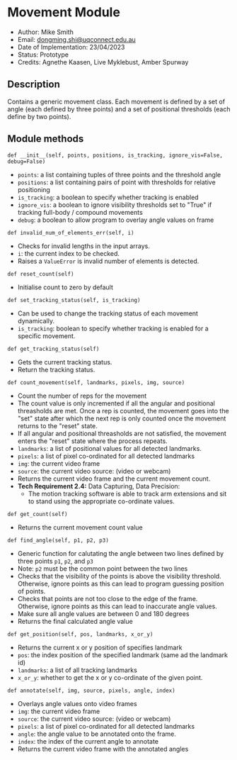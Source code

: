 # Movement Module
- Author: Mike Smith
- Email: dongming.shi@uqconnect.edu.au
- Date of Implementation: 23/04/2023
- Status: Prototype
- Credits: Agnethe Kaasen, Live Myklebust, Amber Spurway

## Description

Contains a generic movement class. Each movement is defined by a set of angle (each defined by three points) and a set of positional thresholds (each define by two points).

## Module methods

`def __init__(self, points, positions, is_tracking, ignore_vis=False, debug=False)`
- `points`: a list containing tuples of three points and the threshold angle
- `positions`: a list containing pairs of point with thresholds for relative positioning
- `is_tracking`: a boolean to specify whether tracking is enabled
- `ignore_vis`: a boolean to ignore visibility thresholds set to "True" if tracking full-body / compound movements
- `debug`: a boolean to allow program to overlay angle values on frame

`def invalid_num_of_elements_err(self, i)`
- Checks for invalid lengths in the input arrays.
- `i`: the current index to be checked.
- Raises a `ValueError` is invalid number of elements is detected.

`def reset_count(self)`
- Initialise count to zero by default

`def set_tracking_status(self, is_tracking)`
- Can be used to change the tracking status of each movement dynamically.
- `is_tracking`: boolean to specify whether tracking is enabled for a specific movement.

`def get_tracking_status(self)`
- Gets the current tracking status.
- Return the tracking status.

`def count_movement(self, landmarks, pixels, img, source)`
- Count the number of reps for the movement
- The count value is only incremented if all the angular and positional threasholds are met. Once a rep is counted, the movement goes into the "set" state after which the next rep is only counted once the movement returns to the "reset" state.
- If all angular and positional threasholds are not satisfied, the movement enters the "reset" state where the process repeats.
- `landmarks`: a list of positional values for all detected landmarks.
- `pixels`: a list of pixel co-ordinated for all detected landmarks
- `img`: the current video frame
- `source`: the current video source: (video or webcam)
- Returns the current video frame and the current movement count.
- **Tech Requirement 2.4:** Data Capturing, Data Precision:
    - The motion tracking software is able to track arm extensions and sit to stand using the appropriate co-ordinate values.

`def get_count(self)`
- Returns the current movement count value

`def find_angle(self, p1, p2, p3)`
- Generic function for calutating the angle between two lines defined by three points `p1`, `p2`, and `p3`
- Note: `p2` must be the common point between the two lines
- Checks that the visibility of the points is above the visibility threshold. Otherwise, ignore points as this can lead to program guessing position of points.
- Checks that points are not too close to the edge of the frame. Otherwise, ignore points as this can lead to inaccurate angle values.
- Make sure all angle values are between 0 and 180 degrees
- Returns the final calculated angle value

`def get_position(self, pos, landmarks, x_or_y)`
- Returns the current x or y position of specifies landmark
- `pos`: the index position of the specified landmark (same ad the landmark id)
- `landmarks`: a list of all tracking landmarks
- `x_or_y`: whether to get the x or y co-ordinate of the given point.

`def annotate(self, img, source, pixels, angle, index)`
- Overlays angle values onto video frames
- `img`: the current video frame
- `source`: the current video source: (video or webcam)
- `pixels`: a list of pixel co-ordinated for all detected landmarks
- `angle`: the angle value to be annotated onto the frame.
- `index`: the index of the current angle to annotate
- Returns the current video frame with the annotated angles